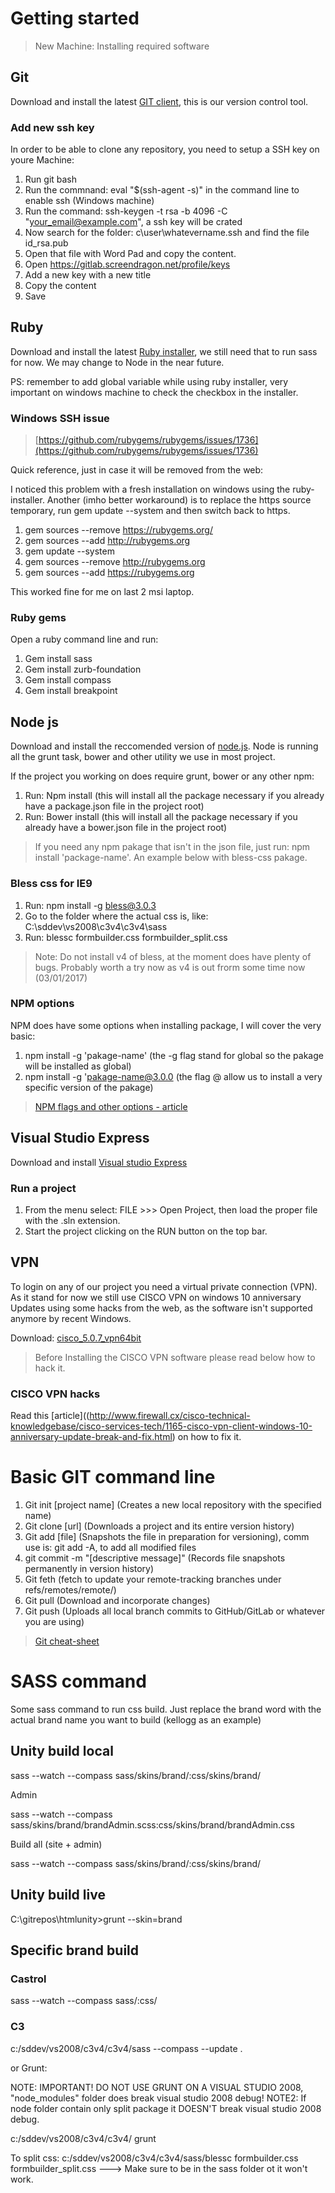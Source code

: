 # Getting started
> New Machine: Installing required software


## Git

Download and install the latest [GIT client](https://git-scm.com/downloads), this is our version control tool.

### Add new ssh key 

In order to be able to clone any repository, you need to setup a SSH key on youre Machine:

1. Run git bash
2. Run the commnand: eval "$(ssh-agent -s)" in the command line to enable ssh (Windows machine)
3. Run the command: ssh-keygen -t rsa -b 4096 -C "your_email@example.com", a ssh key will be crated
4. Now search for the folder: c\user\whatevername\.ssh and find the file id_rsa.pub
5. Open that file with Word Pad and copy the content.
6. Open https://gitlab.screendragon.net/profile/keys
7. Add a new key with a new title
8. Copy the content
9. Save

## Ruby

Download and install the latest [Ruby installer](https://rubyinstaller.org/downloads/), we still need that to run sass for now. We may change to Node in the near future.

PS: remember to add global variable while using ruby installer, very important on windows machine to check the checkbox in the installer.

### Windows SSH issue

> [https://github.com/rubygems/rubygems/issues/1736](https://github.com/rubygems/rubygems/issues/1736)

Quick reference, just in case it will be removed from the web:

I noticed this problem with a fresh installation on windows using the ruby-installer.
Another (imho better workaround) is to replace the https source temporary, run gem update --system and then switch back to https.

1. gem sources --remove https://rubygems.org/
2. gem sources --add http://rubygems.org
3. gem update --system
4. gem sources --remove http://rubygems.org
5. gem sources --add https://rubygems.org

This worked fine for me on last 2 msi laptop.

### Ruby gems

Open a ruby command line and run:

1. Gem install sass
2. Gem install zurb-foundation
3. Gem install compass
4. Gem install breakpoint

## Node js

Download and install the reccomended version of [node.js](https://nodejs.org/en/). Node is running all the grunt task, bower and other utility we use in most project.

If the project you working on does require grunt, bower or any other npm:

1. Run: Npm install (this will install all the package necessary if you already have a package.json file in the project root)
2. Run: Bower install (this will install all the package necessary if you already have a bower.json file in the project root)

> If you need any npm pakage that isn't in the json file, just run: npm install 'package-name'. An example below with bless-css pakage.

### Bless css for IE9

1. Run: npm install -g bless@3.0.3
2. Go to the folder where the actual css is, like: C:\sddev\vs2008\c3v4\c3v4\sass
3. Run: blessc formbuilder.css formbuilder_split.css

> Note: Do not install v4 of bless, at the moment does have plenty of bugs. Probably worth a try now as v4 is out frorm some time now (03/01/2017)

### NPM options

NPM does have some options when installing package, I will cover the very basic:

1. npm install -g 'pakage-name' (the -g flag stand for global so the pakage will be installed as global)
2. npm install -g 'pakage-name@3.0.0 (the flag @ allow us to install a very specific version of the pakage)

> [NPM flags and other options - article](https://docs.npmjs.com/cli/install)


## Visual Studio Express

Download and install [Visual studio Express](https://www.visualstudio.com/vs/visual-studio-express/)

### Run a project

1. From the menu select: FILE >>> Open Project, then load the proper file with the .sln extension.
2. Start the project clicking on the RUN button on the top bar.

## VPN

To login on any of our project you need a virtual private connection (VPN).
As it stand for now we still use CISCO VPN on windows 10 anniversary Updates using some hacks from the web, as the software isn't supported anymore by recent Windows.

Download: [cisco_5.0.7_vpn64bit](https://drive.google.com/file/d/0B46U1Qcuo72jSjY2c2tCbTdacTg/view?usp=sharing)

> Before Installing the CISCO VPN software please read below how to hack it.

### CISCO VPN hacks

Read this [article]((http://www.firewall.cx/cisco-technical-knowledgebase/cisco-services-tech/1165-cisco-vpn-client-windows-10-anniversary-update-break-and-fix.html) on how to fix it.


# Basic GIT command line

1. Git init [project name] (Creates a new local repository with the specified name)
2. Git clone [url] (Downloads a project and its entire version history)
3. Git add [file] (Snapshots the file in preparation for versioning), comm use is: git add -A, to add all modified files
4. git commit -m "[descriptive message]" (Records file snapshots permanently in version history)
5. Git feth (fetch to update your remote-tracking branches under refs/remotes/remote/)
6. Git pull (Download and incorporate changes)
7. Git push (Uploads all local branch commits to GitHub/GitLab or whatever you are using)

> [Git cheat-sheet](https://services.github.com/on-demand/downloads/github-git-cheat-sheet.pdf)

# SASS command

Some sass command to run css build. Just replace the brand word with the actual brand name you want to build (kellogg as an example)

## Unity build local

sass --watch --compass sass/skins/brand/:css/skins/brand/

Admin

sass --watch --compass sass/skins/brand/brandAdmin.scss:css/skins/brand/brandAdmin.css

Build all (site + admin)

sass --watch --compass sass/skins/brand/:css/skins/brand/

## Unity build live

C:\gitrepos\htmlunity>grunt --skin=brand

## Specific brand build

### Castrol

sass --watch --compass sass/:css/

### C3

c:/sddev/vs2008/c3v4/c3v4/sass --compass --update .

or Grunt:

NOTE: IMPORTANT! DO NOT USE GRUNT ON A VISUAL STUDIO 2008, "node_modules" folder does break visual studio 2008 debug!
NOTE2: If node folder contain only split package it DOESN'T break visual studio 2008 debug.

c:/sddev/vs2008/c3v4/c3v4/ grunt

To split css:
c:/sddev/vs2008/c3v4/c3v4/sass/blessc formbuilder.css formbuilder_split.css    ---> Make sure to be in the sass folder ot it won't work.
